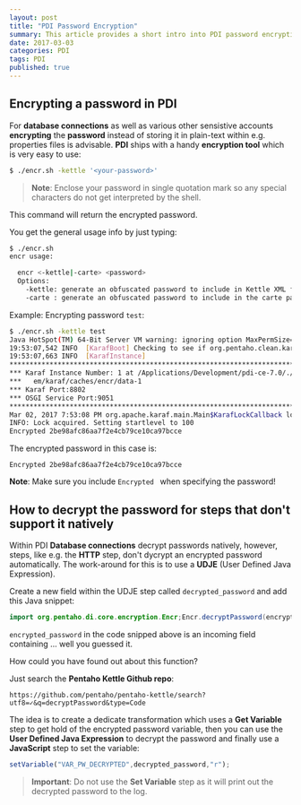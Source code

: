 ```yaml
---
layout: post
title: "PDI Password Encryption"
summary: This article provides a short intro into PDI password encryption
date: 2017-03-03
categories: PDI
tags: PDI
published: true
--- 
```



## Encrypting a password in PDI

For **database connections** as well as various other sensistive accounts **encrypting** the **password** instead of storing it in plain-text within e.g. properties files is advisable. **PDI** ships with a handy **encryption tool** which is very easy to use:

```bash
$ ./encr.sh -kettle '<your-password>'
```

> **Note**: Enclose your password in single quotation mark so any special characters do not get interpreted by the shell.

This command will return the encrypted password.

You get the general usage info by just typing:

```bash
$ ./encr.sh
encr usage:

  encr <-kettle|-carte> <password>
  Options:
    -kettle: generate an obfuscated password to include in Kettle XML files
    -carte : generate an obfuscated password to include in the carte password file 'pwd/kettle.pwd'
```

Example: Encrypting password `test`:

```bash
$ ./encr.sh -kettle test
Java HotSpot(TM) 64-Bit Server VM warning: ignoring option MaxPermSize=256m; support was removed in 8.0
19:53:07,542 INFO  [KarafBoot] Checking to see if org.pentaho.clean.karaf.cache is enabled
19:53:07,663 INFO  [KarafInstance] 
*******************************************************************************
*** Karaf Instance Number: 1 at /Applications/Development/pdi-ce-7.0/./syst ***
***   em/karaf/caches/encr/data-1                                           ***
*** Karaf Port:8802                                                         ***
*** OSGI Service Port:9051                                                  ***
*******************************************************************************
Mar 02, 2017 7:53:08 PM org.apache.karaf.main.Main$KarafLockCallback lockAquired
INFO: Lock acquired. Setting startlevel to 100
Encrypted 2be98afc86aa7f2e4cb79ce10ca97bcce
```

The encrypted password in this case is:

```
Encrypted 2be98afc86aa7f2e4cb79ce10ca97bcce
```

**Note**: Make sure you include `Encrypted ` when specifying the password!

## How to decrypt the password for steps that don't support it natively

Within PDI **Database connections** decrypt passwords natively, however, steps, like e.g. the **HTTP** step, don't dycrypt an encrypted password automatically. The work-around for this is to use a **UDJE** (User Defined Java Expression). 

Create a new field within the UDJE step called `decrypted_password` and add this Java snippet:

```java
import org.pentaho.di.core.encryption.Encr;Encr.decryptPassword(encrypted_password)
```

`encrypted_password` in the code snipped above is an incoming field containing ... well you guessed it.

How could you have found out about this function? 

Just search the **Pentaho Kettle Github repo**:

```
https://github.com/pentaho/pentaho-kettle/search?utf8=✓&q=decryptPassword&type=Code
```

The idea is to create a dedicate transformation which uses a **Get Variable** step to get hold of the encrypted password variable, then you can use the **User Defined Java Expression** to decrypt the password and finally use a **JavaScript** step to set the variable:

```javascript
setVariable("VAR_PW_DECRYPTED",decrypted_password,"r");
```

> **Important**: Do not use the **Set Variable** step as it will print out the decrypted password to the log.

